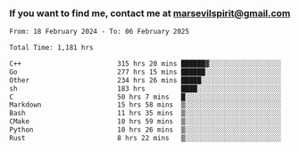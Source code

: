 ### If you want to find me, contact me at marsevilspirit@gmail.com

<!--
**marsevilspirit/marsevilspirit** is a ✨ _special_ ✨ repository because its `README.md` (this file) appears on your GitHub profile.

Here are some ideas to get you started:

- 🔭 I’m currently working on ...
- 🌱 I’m currently learning ...
- 👯 I’m looking to collaborate on ...
- 🤔 I’m looking for help with ...
- 💬 Ask me about ...
- 📫 How to reach me: ...
- 😄 Pronouns: ...
- ⚡ Fun fact: ...
-->
<!--START_SECTION:waka-->

```txt
From: 18 February 2024 - To: 06 February 2025

Total Time: 1,181 hrs

C++                        315 hrs 20 mins ██████▓░░░░░░░░░░░░░░░░░░   26.70 %
Go                         277 hrs 15 mins ██████░░░░░░░░░░░░░░░░░░░   23.48 %
Other                      234 hrs 26 mins █████░░░░░░░░░░░░░░░░░░░░   19.85 %
sh                         183 hrs         ████░░░░░░░░░░░░░░░░░░░░░   15.50 %
C                          50 hrs 7 mins   █░░░░░░░░░░░░░░░░░░░░░░░░   04.24 %
Markdown                   15 hrs 58 mins  ▒░░░░░░░░░░░░░░░░░░░░░░░░   01.35 %
Bash                       11 hrs 35 mins  ▒░░░░░░░░░░░░░░░░░░░░░░░░   00.98 %
CMake                      10 hrs 59 mins  ▒░░░░░░░░░░░░░░░░░░░░░░░░   00.93 %
Python                     10 hrs 26 mins  ▒░░░░░░░░░░░░░░░░░░░░░░░░   00.88 %
Rust                       8 hrs 22 mins   ▒░░░░░░░░░░░░░░░░░░░░░░░░   00.71 %
```

<!--END_SECTION:waka-->
